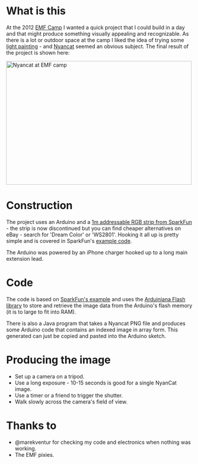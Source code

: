 # What is this

At the 2012 [EMF Camp](https://www.emfcamp.org/ "EMF Camp home page") I wanted a quick project
that I could build in a day and that might produce something visually appealing and recognizable.
As there is a lot or outdoor space at the camp I liked the idea of trying some
[light painting](http://en.wikipedia.org/wiki/Light_painting "Light painting - Wikipedia") - and
[Nyancat](http://www.youtube.com/watch?v=QH2-TGUlwu4 "Nyancat - YouTube") seemed an obvious
subject. The final result of the project is shown here:

<a href="http://www.flickr.com/photos/travelbot/7909002212/" title="Nyancat at EMF camp by travelbot, on Flickr"><img src="http://farm9.staticflickr.com/8441/7909002212_2c0d73c192.jpg" width="500" height="333" alt="Nyancat at EMF camp"></a>

# Construction

The project uses an Arduino and a [1m addressable RGB strip from SparkFun](https://www.sparkfun.com/products/10312
 "SparkFun - RGB LED Strip - 32 LED/m Addressable - 1m") - the strip is now discontinued but
you can find cheaper alternatives on eBay - search for 'Dream Color' or 'WS2801'. Hooking it all up
is pretty simple and is covered in SparkFun's [example code](http://www.sparkfun.com/datasheets/Components/LED/LED_Strip_Example.pde
 "SparkFun = Addressable RGB strip example code").
 
The Arduino was powered by an iPhone charger hooked up to a long main extension lead. 
 
# Code

The code is based on [SparkFun's example](http://www.sparkfun.com/datasheets/Components/LED/LED_Strip_Example.pde
 "SparkFun = Addressable RGB strip example code") and uses the [Arduiniana Flash library](http://arduiniana.org/libraries/Flash/
  "Arduiniana - Flash library") to store and retrieve the image data from the Arduino's flash memory (it is to large to
 fit into RAM).

There is also a Java program that takes a Nyancat PNG file and produces some Arduino code that contains an indexed image in array form.
This generated can just be copied and pasted into the Arduino sketch.

# Producing the image

* Set up a camera on a tripod.
* Use a long exposure - 10-15 seconds is good for a single NyanCat image.
* Use a timer or a friend to trigger the shutter. 
* Walk slowly across the camera's field of view.   

# Thanks to

* @marekventur for checking my code and electronics when nothing was working.
* The EMF pixies.

